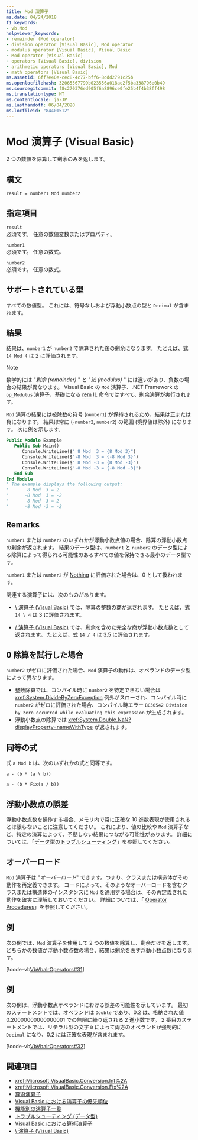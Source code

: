 ```yaml
---
title: Mod 演算子
ms.date: 04/24/2018
f1_keywords:
- vb.Mod
helpviewer_keywords:
- remainder (Mod operator)
- division operator [Visual Basic], Mod operator
- modulus operator [Visual Basic], Visual Basic
- Mod operator [Visual Basic]
- operators [Visual Basic], division
- arithmetic operators [Visual Basic], Mod
- math operators [Visual Basic]
ms.assetid: 6ff7e40e-cec8-4c77-bff6-8ddd2791c25b
ms.openlocfilehash: 32065567799b023556a018ae2f5ba338796e0b49
ms.sourcegitcommit: f8c270376ed905f6a8896ce0fe25b4f4b38ff498
ms.translationtype: HT
ms.contentlocale: ja-JP
ms.lasthandoff: 06/04/2020
ms.locfileid: "84401512"
---
```

# <a name="mod-operator-visual-basic"></a>Mod 演算子 (Visual Basic)

2 つの数値を除算して剰余のみを返します。

## <a name="syntax"></a>構文

```vb
result = number1 Mod number2
```

## <a name="parts"></a>指定項目

`result` \
必須です。 任意の数値変数またはプロパティ。

`number1` \
必須です。 任意の数式。

`number2` \
必須です。 任意の数式。

## <a name="supported-types"></a>サポートされている型

すべての数値型。 これには、符号なしおよび浮動小数点の型と `Decimal` が含まれます。

## <a name="result"></a>結果

結果は、`number1` が `number2` で除算された後の剰余になります。 たとえば、式 `14 Mod 4` は 2 に評価されます。

> [!NOTE]
> 数学的には "*剰余 (remainder)* " と "*法 (modulus)* " には違いがあり、負数の場合の結果が異なります。 Visual Basic の `Mod` 演算子、.NET Framework の `op_Modulus` 演算子、基礎になる [rem](<xref:System.Reflection.Emit.OpCodes.Rem>) IL 命令ではすべて、剰余演算が実行されます。

`Mod` 演算の結果には被除数の符号 (`number1`) が保持されるため、結果は正または負になります。 結果は常に (-`number2`, `number2`) の範囲 (境界値は除外) になります。 次に例を示します。

```vb
Public Module Example
   Public Sub Main()
      Console.WriteLine($" 8 Mod  3 = {8 Mod 3}")
      Console.WriteLine($"-8 Mod  3 = {-8 Mod 3}")
      Console.WriteLine($" 8 Mod -3 = {8 Mod -3}")
      Console.WriteLine($"-8 Mod -3 = {-8 Mod -3}")
   End Sub
End Module
' The example displays the following output:
'       8 Mod  3 = 2
'      -8 Mod  3 = -2
'       8 Mod -3 = 2
'      -8 Mod -3 = -2
```

## <a name="remarks"></a>Remarks

`number1` または `number2` のいずれかが浮動小数点値の場合、除算の浮動小数点の剰余が返されます。 結果のデータ型は、`number1` と `number2` のデータ型による除算によって得られる可能性のあるすべての値を保持できる最小のデータ型です。

`number1` または `number2` が [Nothing](../nothing.md) に評価された場合は、0 として扱われます。

関連する演算子には、次のものがあります。

- [\ 演算子 (Visual Basic)](integer-division-operator.md) では、除算の整数の商が返されます。 たとえば、式 `14 \ 4` は 3 に評価されます。

- [/ 演算子 (Visual Basic)](floating-point-division-operator.md) では、剰余を含めた完全な商が浮動小数点数として返されます。 たとえば、式 `14 / 4` は 3.5 に評価されます。

## <a name="attempted-division-by-zero"></a>0 除算を試行した場合

`number2` がゼロに評価された場合、`Mod` 演算子の動作は、オペランドのデータ型によって異なります。

- 整数除算では、コンパイル時に `number2` を特定できない場合は <xref:System.DivideByZeroException> 例外がスローされ、コンパイル時に `number2` がゼロに評価された場合、コンパイル時エラー `BC30542 Division by zero occurred while evaluating this expression` が生成されます。
- 浮動小数点の除算では <xref:System.Double.NaN?displayProperty=nameWithType> が返されます。

## <a name="equivalent-formula"></a>同等の式

式 `a Mod b` は、次のいずれかの式と同等です。

`a - (b * (a \ b))`

`a - (b * Fix(a / b))`

## <a name="floating-point-imprecision"></a>浮動小数点の誤差

浮動小数点数を操作する場合、メモリ内で常に正確な 10 進数表現が使用されるとは限らないことに注意してください。 これにより、値の比較や `Mod` 演算子など、特定の演算によって、予期しない結果につながる可能性があります。 詳細については、「[データ型のトラブルシューティング](../../programming-guide/language-features/data-types/troubleshooting-data-types.md)」を参照してください。

## <a name="overloading"></a>オーバーロード

`Mod` 演算子は "*オーバーロード*" できます。つまり、クラスまたは構造体がその動作を再定義できます。 コードによって、そのようなオーバーロードを含むクラスまたは構造体のインスタンスに `Mod` を適用する場合は、その再定義された動作を確実に理解しておいてください。 詳細については、「 [Operator Procedures](../../programming-guide/language-features/procedures/operator-procedures.md)」を参照してください。

## <a name="example"></a>例

次の例では、`Mod` 演算子を使用して 2 つの数値を除算し、剰余だけを返します。 どちらかの数値が浮動小数点数の場合、結果は剰余を表す浮動小数点数になります。

[!code-vb[VbVbalrOperators#31](~/samples/snippets/visualbasic/VS_Snippets_VBCSharp/VbVbalrOperators/VB/Class1.vb#31)]

## <a name="example"></a>例

次の例は、浮動小数点オペランドにおける誤差の可能性を示しています。 最初のステートメントでは、オペランドは `Double` であり、0.2 は、格納された値 0.20000000000000001 での無限に繰り返される 2 進小数です。 2 番目のステートメントでは、リテラル型の文字 `D` によって両方のオペランドが強制的に `Decimal` になり、0.2 には正確な表現が含まれます。

[!code-vb[VbVbalrOperators#32](~/samples/snippets/visualbasic/VS_Snippets_VBCSharp/VbVbalrOperators/VB/Class1.vb#32)]

## <a name="see-also"></a>関連項目

- <xref:Microsoft.VisualBasic.Conversion.Int%2A>
- <xref:Microsoft.VisualBasic.Conversion.Fix%2A>
- [算術演算子](arithmetic-operators.md)
- [Visual Basic における演算子の優先順位](operator-precedence.md)
- [機能別の演算子一覧](operators-listed-by-functionality.md)
- [トラブルシューティング (データ型)](../../programming-guide/language-features/data-types/troubleshooting-data-types.md)
- [Visual Basic における算術演算子](../../programming-guide/language-features/operators-and-expressions/arithmetic-operators.md)
- [\ 演算子 (Visual Basic)](integer-division-operator.md)
